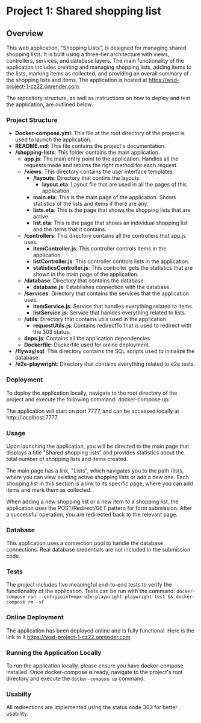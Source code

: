 # Project 1: Shared shopping list

## Overview
This web application, "Shopping Lists", is designed for managing shared shopping lists. It is built using a three-tier architecture with views, controllers, services, and database layers. The main functionality of the application includes creating and managing shopping lists, adding items to the lists, marking items as collected, and providing an overall summary of the shopping lists and items. The application is hosted at https://wsd-project-1-cz22.onrender.com.

The repository structure, as well as instructions on how to deploy and test the application, are outlined below.

### Project Structure

* **Docker-compose.yml**: This file at the root directory of the project is used to launch the application.
* **README.md**: This file contains the project's documentation.
* **/shopping-lists**: This folder contains the main application.
    * **app.js**: The main entry point to the application. Handles all the requests made and returns the right method for each request.
    * **/views**: This directory contains the user interface templates.
        * **/layouts**: Directory that contins the layouts.
            * **layout.eta**: Layout file that are used in all the pages of this application.
        * **main.eta**: This is the main page of the application. Shows statistics of the lists and items if there are any.
        * **lists.eta**: This is the page that shows the shopping lists that are active.
        * **list.eta**: This is the page that shows an individual shopping list and the items that it contains.
    * **/controllers**: This directory contains all the controllers that app.js uses.
        * **itemController.js**: This controller controls items in the application.
        * **listController.js**: This controller controls lists in the application.
        * **statisticsController.js**: This controller gets the statistics that are shown in the main page of the application.
    * **/database**: Directory that contains the database.
        * **database.js**: Establishes connection with the database.
    * **/services**: Directory that contains the services that the application uses.
        * **itemService.js**: Service that handles everything related to items.
        * **listService.js**: Service that hanldes everything related to lists.
    * **/utils**: Directory that contains utils used in the application.
        * **requestUtils.js**: Contains redirectTo that is used to redirect with the 303 status.
    * **deps.js**: Contains all the application dependencies.
    * **Dockerfile**: Dockerfile used for online deployment.
* **/flyway/sql**: This directory contains the SQL scripts used to initialize the database.
* **/e2e-playwright**: Directory that contains everything related to e2e tests.

### Deployment
To deploy the application locally, navigate to the root directory of the project and execute the following command: docker-compose up.

The application will start on port 7777, and can be accessed locally at http://localhost:7777.

### Usage
Upon launching the application, you will be directed to the main page that displays a title "Shared shopping lists" and provides statistics about the total number of shopping lists and items created.

The main page has a link, "Lists", which navigates you to the path /lists, where you can view existing active shopping lists or add a new one. Each shopping list in this section is a link to its specific page, where you can add items and mark them as collected.

When adding a new shopping list or a new item to a shopping list, the application uses the POST/Redirect/GET pattern for form submission. After a successful operation, you are redirected back to the relevant page.

### Database
This application uses a connection pool to handle the database connections. Real database credentials are not included in the submission code.

### Tests
The project includes five meaningful end-to-end tests to verify the functionality of the application. Tests can be run with the command: `docker-compose run --entrypoint=npx e2e-playwright playwright test && docker-compose rm -sf`

### Online Deployment
The application has been deployed online and is fully functional. Here is the link to it https://wsd-project-1-cz22.onrender.com.

### Running the Application Locally
To run the application locally, please ensure you have docker-compose installed. Once docker-compose is ready, navigate to the project's root directory and execute the `docker-compose up` command.

### Usabilty
All redirections are implemented using the status code 303 for better usability.

